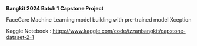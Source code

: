 **Bangkit 2024 Batch 1 Capstone Project**

FaceCare Machine Learning model building with pre-trained model Xception

Kaggle Notebook : https://www.kaggle.com/code/izzanbangkit/capstone-dataset-2-1

